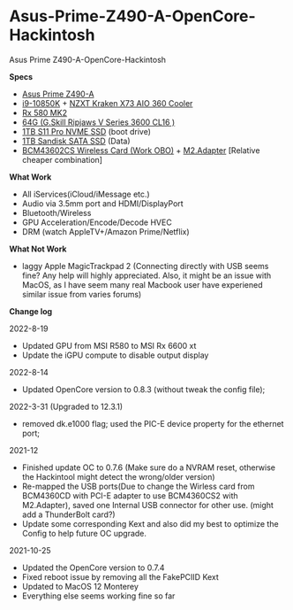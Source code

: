# Asus-Prime-Z490-A-OpenCore-Hackintosh
Asus Prime Z490-A-OpenCore-Hackintosh

**Specs**
* [Asus Prime Z490-A](https://amzn.to/3GvvPKj)
* [i9-10850K](https://amzn.to/3FyxQns) + [NZXT Kraken X73 AIO 360 Cooler ](https://amzn.to/3GuFP6k)
* [Rx 580 MK2](https://amzn.to/3rnUyK7)
* [64G (G.Skill Ripjaws V Series 3600 CL16 )](https://amzn.to/33vPlaN)
* [1TB S11 Pro NVME SSD](https://amzn.to/3I3TiT6) (boot drive)
* [1TB Sandisk SATA SSD](https://amzn.to/3rDMF3t) (Data)
* [BCM43602CS Wireless Card (Work OBO)](https://amzn.to/3nswFjw) + [M2.Adapter](https://amzn.to/3fqQHX3) [Relative cheaper combination]

**What Work**
* All iServices(iCloud/iMessage etc.)
* Audio via 3.5mm port and HDMI/DisplayPort
* Bluetooth/Wireless
* GPU Acceleration/Encode/Decode HVEC
* DRM (watch AppleTV+/Amazon Prime/Netflix)

**What Not Work**
* laggy Apple MagicTrackpad 2 (Connecting directly with USB seems fine? Any help will highly appreciated. Also, it might be an issue with MacOS, as I have seem many real Macbook user have experiened similar issue from varies forums)

**Change log**

2022-8-19
* Updated GPU from MSI R580 to MSI Rx 6600 xt
* Update the iGPU compute to disable output display

2022-8-14
* Updated OpenCore version to 0.8.3 (without tweak the config file);


2022-3-31 (Upgraded to 12.3.1)

* removed dk.e1000 flag; used the PIC-E device property for the ethernet port;

2021-12
* Finished update OC to 0.7.6 (Make sure do a NVRAM reset, otherwise the Hackintool might detect the wrong/older version)
* Re-mapped the USB ports(Due to change the Wirless card from BCM4360CD with PCI-E adapter to use BCM4360CS2 with M2.Adapter), saved one Internal USB connector for other use. (might add a ThunderBolt card?)
* Update some corresponding Kext and also did my best to optimize the Config to help future OC upgrade.

2021-10-25
* Updated the OpenCore version to 0.7.4
* Fixed reboot issue by removing all the FakePCIID Kext
* Updated to MacOS 12 Monterey
* Everything else seems working fine so far
